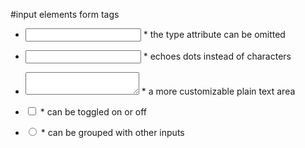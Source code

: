 #input elements form tags

* <input type="text"> * the type attribute can be omitted

* <input type="password"> * echoes dots instead of characters

* <textarea></textarea> * a more customizable plain text area

* <input type="checkbox"> * can be toggled on or off

* <input type="radio"> * can be grouped with other inputs